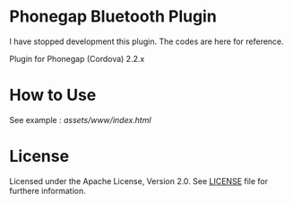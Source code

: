 # Phonegap Bluetooth Plugin #

I have stopped development this plugin. The codes are here for reference.

Plugin for Phonegap (Cordova) 2.2.x

# How to Use #
See example : *assets/www/index.html*

# License #
   Licensed under the Apache License, Version 2.0. See [LICENSE] file for furthere information.


   [BluetoothPlugin]: https://github.com/phonegap/phonegap-plugins/tree/master/Android/BluetoothPlugin
   [LICENSE]: https://github.com/huseyinkozan/phonegap-bluetooth/blob/master/LICENSE
   [onload]: http://www.w3schools.com/jsref/event_body_onload.asp
